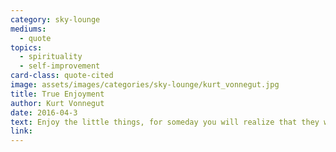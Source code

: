```yaml
---
category: sky-lounge
mediums:
  - quote
topics:
  - spirituality
  - self-improvement
card-class: quote-cited
image: assets/images/categories/sky-lounge/kurt_vonnegut.jpg
title: True Enjoyment
author: Kurt Vonnegut
date: 2016-04-3
text: Enjoy the little things, for someday you will realize that they were the big things.
link:
---
```

